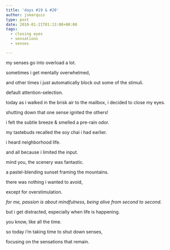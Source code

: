 ```yaml
---
title: 'days #19 & #20'
author: jsmarquis
type: post
date: 2010-01-21T01:13:00+00:00
tags:
  - closing eyes
  - sensations
  - senses

---
```

my senses go into overload a lot.

  sometimes i get mentally overwhelmed,

  and other times i just automatically block out some of the stimuli.

  default attention-selection.


  today as i walked in the brisk air to the mailbox, i decided to close my eyes.

  shutting down that one sense ignited the others!

  i felt the subtle breeze & smelled a pre-rain odor.

  my tastebuds recalled the soy chai i had earlier.

  i heard neighborhood life.


  and all because i limited the input.


  mind you, the scenery was fantastic.

  a pastel-blending sunset framing the mountains.

  there was nothing i wanted to avoid,

  except for overstimulation.


  <i>for me, passion is about mindfulness, being alive from second to second.</i>

  but i get distracted, especially when life is happening.

  you know, like all the time.


  so today i&#8217;m taking time to shut down senses,

  focusing on the sensations that remain.
